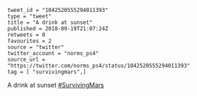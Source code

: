 ```
tweet_id = "1042520555294011393"
type = "tweet"
title = "A drink at sunset"
published = 2018-09-19T21:07:24Z
retweets = 0
favourites = 2
source = "twitter"
twitter_account = "norms_ps4"
source_url = "https://twitter.com/norms_ps4/status/1042520555294011393"
tag = [ "survivingmars",]
```

A drink at sunset [#SurvivingMars](/tags/survivingmars/)

<p class='image'><img src='http://mnf.m17s.net/2018/09/19/DnfG6vlXcAIwFjs.jpg' alt=''></p>

